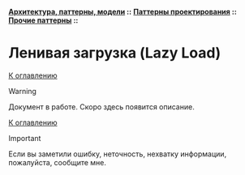 **[Архитектура, паттерны, модели](../../../README.md#patterns) ::** 
**[Паттерны проектирования](../../../README.md#patterns-design) ::** 
**[Прочие паттерны](../../../README.md#patterns-design-others) ::**
# Ленивая загрузка (Lazy Load)

<!--

-->

[К оглавлению](../../../README.md#patterns-design-others)

> [!WARNING]
> Документ в работе. Скоро здесь появится описание.

[К оглавлению](../../../README.md#patterns-design-others)

> [!IMPORTANT]
> Если вы заметили ошибку, неточность, нехватку информации, пожалуйста, сообщите мне.
